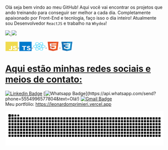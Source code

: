 Olá seja bem vindo ao meu GitHub! 
Aqui você vai encontrar os projetos que ando treinando para conseguir ser melhor a cada dia.
Completamente apaixonado por Front-End e tecnlogia, faço isso o dia inteiro! 
Atualmente sou Desenvolvedor `ReactJS` e trabalho na `Whydea`! 

 <div>
  <a href="https://github.com/leonardoprimieri">
  <img height="180em" src="https://github-readme-stats.vercel.app/api?username=leonardoprimieri&show_icons=true&theme=tokyonight&include_all_commits=true&count_private=true"/>
  <img height="180em" src="https://github-readme-stats.vercel.app/api/top-langs/?username=leonardoprimieri&layout=compact&langs_count=7&theme=tokyonight"/>
</div>
<div style="display: inline_block"><br>
  <img align="center" alt="Leo-Js" height="30" width="40" src="https://raw.githubusercontent.com/devicons/devicon/master/icons/javascript/javascript-plain.svg">
  <img align="center" alt="Leo-Ts" height="30" width="40" src="https://raw.githubusercontent.com/devicons/devicon/master/icons/typescript/typescript-plain.svg">
  <img align="center" alt="Leo-React" height="30" width="40" src="https://raw.githubusercontent.com/devicons/devicon/master/icons/react/react-original.svg">
  <img align="center" alt="Leo-HTML" height="30" width="40" src="https://raw.githubusercontent.com/devicons/devicon/master/icons/html5/html5-original.svg">
  <img align="center" alt="Leo-CSS" height="30" width="40" src="https://raw.githubusercontent.com/devicons/devicon/master/icons/css3/css3-original.svg">
</div>

 ## 
 
# Aqui estão minhas redes sociais e meios de contato: 

 <div> 
 
[![Linkedin Badge](https://img.shields.io/badge/-LinkedIn-blue?style=flat-square&logo=Linkedin&logoColor=white&link=https://www.linkedin.com/in/leonardo-merlo-primieri-534211197/)](https://www.linkedin.com/in/leonardo-merlo-primieri-534211197/)
[![Whatsapp Badge](https://img.shields.io/badge/-Whatsapp-4CA143?style=flat-square&labelColor=4CA143&logo=whatsapp&logoColor=white&link=https://api.whatsapp.com/send?phone=5554996577804&text=Olá!)](https://api.whatsapp.com/send?phone=5554996577804&text=Olá!)
[![Gmail Badge](https://img.shields.io/badge/-Gmail-c14438?style=flat-square&logo=Gmail&logoColor=white&link=mailto:leo.primieri@gmail.com)](mailto:leo.primieri@gmail.com)
<br>
  Meu portfólio: https://leonardomprimieri.vercel.app
 
  ![Snake animation](https://github.com/leonardoprimieri/leonardoprimieri/blob/output/github-contribution-grid-snake.svg)
 
</div>
 






